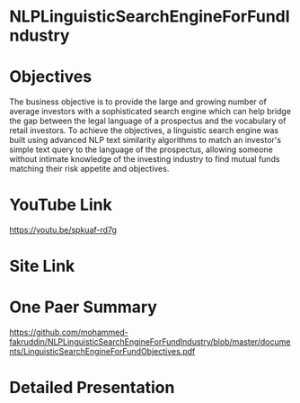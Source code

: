 # NLPLinguisticSearchEngineForFundIndustry
# Objectives
The business objective is to provide the large and growing number of average investors with a sophisticated search engine which can help bridge the gap between the legal language of a prospectus and the vocabulary of retail investors. To achieve the objectives, a linguistic search engine was built using advanced NLP text similarity algorithms to match an investor's simple text query to the language of the prospectus, allowing someone without intimate knowledge of the investing industry to find mutual funds matching their risk appetite and objectives.
# YouTube Link
https://youtu.be/spkuaf-rd7g
# Site Link
# One Paer Summary
https://github.com/mohammed-fakruddin/NLPLinguisticSearchEngineForFundIndustry/blob/master/documents/LinguisticSearchEngineForFundObjectives.pdf

# Detailed Presentation
